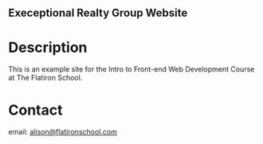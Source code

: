Execeptional Realty Group Website
---
# Description

This is an example site for the Intro to Front-end Web Development Course at The Flatiron School.

# Contact

email: alison@flatironschool.com
